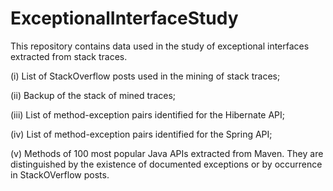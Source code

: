 # ExceptionalInterfaceStudy
This repository contains data used in the study of exceptional interfaces extracted from stack traces.

(i) List of StackOverflow posts used in the mining of stack traces;

(ii) Backup of the stack of mined traces;

(iii) List of method-exception pairs identified for the Hibernate API;

(iv) List of method-exception pairs identified for the Spring API;

(v) Methods of 100 most popular Java APIs extracted from Maven. They are distinguished by the existence of documented exceptions or by occurrence in StackOVerflow posts.